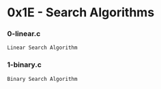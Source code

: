 # 0x1E - Search Algorithms

### 0-linear.c
	
	Linear Search Algorithm

### 1-binary.c

	Binary Search Algorithm
